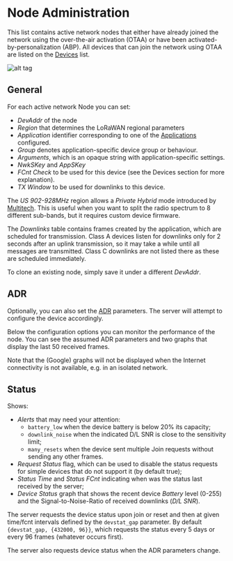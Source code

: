 # Node Administration

This list contains active network nodes that either have already joined the network
using the over-the-air activation (OTAA) or have been activated-by-personalization
(ABP). All devices that can join the network using OTAA are listed on the
[Devices](Devices.md) list.

![alt tag](https://raw.githubusercontent.com/gotthardp/lorawan-server/master/doc/images/admin-node.png)

## General

For each active network Node you can set:
 * *DevAddr* of the node
 * *Region* that determines the LoRaWAN regional parameters
 * *Application* identifier corresponding to one of the [Applications](Applications.md) configured.
 * *Group* denotes application-specific device group or behaviour.
 * *Arguments*, which is an opaque string with application-specific settings.
 * *NwkSKey* and *AppSKey*
 * *FCnt Check* to be used for this device (see the Devices section for more explanation).
 * *TX Window* to be used for downlinks to this device.

The *US 902-928MHz* region allows a *Private Hybrid* mode introduced by
[Multitech](www.multitech.net/developer/software/lora/introduction-to-lora).
This is useful when you want to split the radio spectrum to 8 different sub-bands,
but it requires custom device firmware.

The *Downlinks* table contains frames created by the application, which are scheduled for
transmission. Class A devices listen for downlinks only for 2 seconds after an uplink
transmission, so it may take a while until all messages are transmitted. Class C
downlinks are not listed there as these are scheduled immediately.

To clone an existing node, simply save it under a different *DevAddr*.


## ADR

Optionally, you can also set the [ADR](ADR.md) parameters. The server will attempt
to configure the device accordingly.

Below the configuration options you can monitor the performance of the node. You
can see the assumed ADR parameters and two graphs that display the last 50 received
frames.

Note that the (Google) graphs will not be displayed when the Internet connectivity
is not available, e.g. in an isolated network.


## Status

Shows:
 - *Alerts* that may need your attention:
   * `battery_low` when the device battery is below 20% its capacity;
   * `downlink_noise` when the indicated D/L SNR is close to the sensitivity limit;
   * `many_resets` when the device sent multiple Join requests without sending
     any other frames.
 - *Request Status* flag, which can be used to disable the status requests for
   simple devices that do not support it (by default true);
 - *Status Time* and *Status FCnt* indicating when was the status last
   received by the server;
 - *Device Status* graph that shows the recent device *Battery* level (0-255)
   and the Signal-to-Noise-Ratio of received downlinks (*D/L SNR*).

The server requests the device status upon join or reset and then at given
time/fcnt intervals defined by the `devstat_gap` parameter. By default
`{devstat_gap, {432000, 96}}`, which requests the status every 5 days or
every 96 frames (whatever occurs first).

The server also requests device status when the ADR parameters change.

